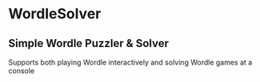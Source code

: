 # WordleSolver
## Simple Wordle Puzzler & Solver
Supports both playing Wordle interactively and solving Wordle games at a console 
